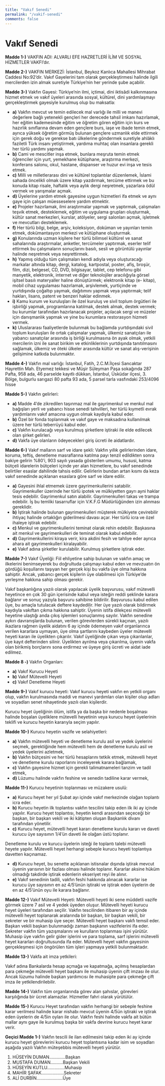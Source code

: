 ```yaml
---
title: "Vakıf Senedi"
permalink: "/vakif-senedi"
comments: false
---
```


# Vakıf Senedi

**Madde 1-)** VAKFIN ADI: ALVARLI EFE HAZRETLERİ İLİM VE SOSYAL HİZMETLER VAKFI’dır.

**Madde 2-)** VAKFIN MERKEZİ: İstanbul, Beykoz Kanlıca Mahallesi Mihrabat Caddesi No:92’dir. Vakıf Gayelerini tam olarak gerçekleştirmesi halinde ilgili mercilerden izin almak suretiyle Türkiye’nin her yerinde şube açabilir.

**Madde 3-)** Vakfın Gayesi: Türkiye’nin ilmi, içtimai, dini iktisâdi kalkınmasına hizmet etmek ve vakıf üyeleri arasında sosyal, kültürel, dini yardımlaşmayı gerçekleştirmek gayesiyle kurulmuş olup bu maksatla:

- **a)** Vakfın mevcut ve temin edilecek mal varlığı ile milli ve manevi değerlere bağlı yetenekli gençleri her derecede tahsil imkanı hazırlamak, her eğitim kademesinde eğitim ve öğretim gören eğitim için kurs ve hazırlık sınıflarına devam eden gençlere burs, iaşe ve ibade temin etmek, ayrıca yüksek öğretim görmüş bulunan gençlere uzmanlık elde ettirmek için gerek doğu ve gerekse batı ülkelerine göndermek suretiyle ahlâklı faziletli Türk insanı yetiştirmek, yardıma muhtaç olan insanlara gerekli her türlü yardımı yapmak.
- **b)** Cami ve mescitler inşa etmek, bunlara meşruta temin etmek öğrenciler için yurt, yemekhane kütüphane, araştırma merkezi, konferans salonu, okul, hastane, dispanser ve huzur evi inşa ve tesis etmek.
- **c)** Milli ve milletlerarası dini ve kültürel toplantılar düzenlemek, İslami sahada öncelikli olmak üzere kitap yazdırmak, tercüme ettirmek ve bu konuda kitap risale, haftalık veya aylık dergi neşretmek, yazarlara ödül vermek ve yarışmalar açmak.
- **d)** Üyelerine yardım etmek gayesine uygun hizmetleri ifa etmek ve aynı gaye için çalışan müesseselere yardım etmektir.
- **e)** Projeler hazırlamak, ilmi araştırmalar yapmak ve yaptırmak, çalışmaları teşvik etmek, desteklemek, eğitim ve uygulama grupları oluşturmak, kültür sanat merkezleri, kurslar, atölyeler, sergi salonları açmak, işletmek ve mevcutları desteklemek.
- **f)** Her türlü bilgi, belge, arşiv, koleksiyon, doküman ve yayınları temin etmek, dokümantasyon merkezi ve kütüphane oluşturmak.
- **g)** Konularında uzman kişilere her türlü bilimsel kültürel ve sanat sahalarında araştırmalar, anketler, tercümeler yaptırmak, eserler telif ettirmek bu çalışmaların sonuçlarını basılı, sesli ve görüntülü yayınlar halinde neşretmek veya neşrettirmek.
- **h)** Yapmış olduğu tüm çalışmaları kendi adıyla veya oluşturacağı markalar altında kitap, dergi, katalog, kartpostal, poster, afiş, broşür, film, dizi, belgesel, CD, DVD, bilgisayar, tablet, cep telefonu gibi manyetik, elektronik, internet ve diğer teknolojiler aracılığıyla görsel işitsel basılı materyaller haline dönüştürmek; elektronik kitap (e- kitap), mobil cihaz uygulaması hazırlamak, arşivlemek, yurtiçinde ve yurtdışında çoğaltıp yaymak, dağıtımını yapmak veya yaptırmak; telif hakları, lisans, patent ve benzeri haklar edinmek.
- **i)** Kamu kurum ve kuruluşları ile özel kuruluş ve sivil toplum örgütleri ile işbirliği yapmak, programlarına katılmak, destek almak, destek vermek; bu kurumlar tarafından hazırlanacak projeler, açılacak sergi ve müzeler için danışmanlık yapmak ve yine bu kurumlara restorasyon hizmeti vermek.
- **k)** Uluslararası faaliyetlerde bulunmak bu bağlamda yurtdışındaki sivil toplum kuruluşları ile ortak çalışmalar yapmak, ülkemiz sanatçıları ile yabancı sanatçılar arasında iş birliği kurulmasına ön ayak olmak, yetkili mercilerin izni ile sanat birikim ve etkinliklerinin yurtdışında tanıtılmasını sağlamak, ülkemiz ve öteki ülkeler arasında kültür ve sanat alış-verişinin gelişimine katkıda bulunmaktır.

**Madde 4-)** Vakfın mal varlığı: İstanbul, Fatih, 2.C.M.İlçesi Sancaktar Hayrettin Mah. Etyemez tekkesi ve Müşir Süleyman Paşa sokağında 287 Pafta, 958 ada, 46 parselde kayıtlı dükkan, İstanbul, Üsküdar ilçesi, 3. Bölge, bulgurlu sarıgazi 80 pafta 93 ada, 5 parsel tarla vasfındaki 253/4096 hisse

**Madde 5-)** Vakfın gelirleri:

- **a)** Madde 4’de zikredilen taşınmaz mal ile gayrimenkul ve menkul mal bağışları yerli ve yabancı hisse senedi tahvilleri, her türlü kıymetli evrak yardımlarını vakıf amacına uygun olmak kaydıyla kabul eder.
- **b)** Özel bir fonda toplanmak ve vakıf gaye ve maksadına kullanılmak üzere her türlü teberrüyü kabul eder.
- **c)** Vakfın kurulacağı veya kurulmuş şirketlere iştiraki ile elde edilecek olan şirket gelirleri.
- **d)** Vakfa üye olanların ödeyecekleri giriş ücreti ile aidatlardır.

**Madde 6-)** Vakıf malların sarf ve idare şekli: Vakfın yıllık gelirlerinden idare, koruma, teftiş, denetleme masraflarına katılma payı tenzil edildikten sonra bakiye gelirin %80’i, 903 sayılı yasada gösterilen umumu, hususi, katma bütçeli idarelerin bütçeleri içinde yer alan hizmetlere, bu vakıf senedinde belirtiler esaslar dahilinde tahsis edilir. Gelirlerin bundan artan kısmı da keza vakıf senedinde açıklanan esaslara göre sarf ve idare edilir.

- **a)** Gayesini ihlal etmemek üzere gayrimenkullerini satabilir. Gayrimenkuller üzerinde her türlü ipotek ve mülkiyetten gayrı ayni haklar tesis edebilir. Gayrimenkul satın alabilir. Gayrimenkulleri takas ve trampa edebilir. İş bu temliki tasarruflar için V.K.F.G Müdürlüğünden izin alınması gereklidir.
- **b)** İştirak halinde bulunan gayrimenkulleri müşterek mülkiyete çevirebilir ihtiyaç halinde ortaklığın giderilmesi davası açar. Her türlü icra ve özel ihaleye iştirak edebilir.
- **c)** Menkul ve gayrimenkullerini teminat olarak rehin edebilir. Başkasına ait menkul ve gayrimenkulleri de teminat olarak kabul edebilir.
- **d)** Gayrimenkullerini kiraya verir, kira akdini fesih ve tahliye eder ayrıca ahara ait gayrimenkulleri kiralayabilir.
- **e)** Vakıf adına şirketler kurulabilir. Kurulmuş şirketlere iştirak eder.

**Madde 7-)** Vakıf Üyeliği: Fiil ehliyetine sahip bulunan ve vakfın amaç ve ilkelerini benimseyerek bu doğrultuda çalışmayı kabul eden ve mevzuatın ön gördüğü koşullarını taşıyan her gerçek kişi bu vakfa üye olma hakkına sahiptir. Ancak, yabancı gerçek kişilerin üye olabilmesi için Türkiye’de yerleşme hakkına sahip olması gerekir.

Vakıf başkanlığına yazılı olarak yapılacak üyelik başvurusu, vakıf mütevelli heyetince en çok 30 gün içerisinde kabul veya isteğin reddi şeklinde karara bağlanır ve sonuç yazıyla başvuru sahibine bildirilir. Başvurusu kabul edilen üye, bu amaçla tutulacak deftere kaydedilir. Her üye yazılı olarak bildirmek kaydıyla vakıftan çıkma hakkına sahiptir. Üyenin istifa dilekçesi mütevelli heyetine ulaştığı anda çıkış işlemleri sonuçlanmış sayılır. Vakfın senedine aykırı davranışlarda bulunan, verilen görevlerden sürekli kaçınan, yazılı ikazlara rağmen üyelik aidatını 6 ay içinde ödemeyen vakıf organlarınca verilen kararlara uymayan, üye olma şartlarını kaybeden üyeler mütevelli heyeti kararı ile üyelikten çıkarılır. Vakıf üyeliğinde çıkan veya çıkarılanlar, üye kayıt defterinden silinir. Üyelikten ayrılma veya çıkarılma, üyenin vakfa olan birikmiş borçlarını sona erdirmez ve üyeye giriş ücreti ve aidat iade edilmez.

**Madde 8 -)** Vakfın Organları:

- **a)** Vakıf Kurucu Heyeti
- **b)** Vakıf Mütevelli Heyeti
- **c)** Vakıf Denetleme Heyeti

**Madde 9-)** Vakıf kurucu heyeti: Vakıf kurucu heyeti vakfın en yetkili organı olup, vakfın kurulmasında maddi ve manevi yardımları olan kişiler olup adları ve soyadları senet nihayetinde yazılı olan kişilerdir.

Kurucu heyet üyeliğinin ölüm, istifa ya da başka bir nedenle boşalması halinde boşalan üyeliklere mütevelli heyetinin veya kurucu heyet üyelerinin teklifi ve kurucu heyetin kararıyla seçim yapılır.

**Madde 10-)** Kurucu heyetin vazife ve selahiyetleri:

- **a)** Vakfın mütevelli heyeti ve denetleme kurulu asil ve yedek üyelerini seçmek, gerektiğinde hem mütevelli hem de denetleme kurulu asil ve yedek üyelerini azletmek,
- **b)** Vakfın bütçesini ve her türlü hesaplarını tetkik etmek, mütevelli heyet ve denetleme kurulu raporlarını inceleyerek karara bağlamak,
- **c)** Vakfın gayesine hizmet için gerekli talimatnameleri tanzim ve tadil etmek,
- **d)** Lüzumu halinde vakfın feshine ve senedin tadiline karar vermek,

**Madde 11-)** Kurucu heyetinin toplanması ve müzakere usulü:

- **a)** Kurucu heyet her yıl Şubat ayı içinde vakıf merkezinde olağan toplantı icra eder.
- **b)** Kurucu heyetin ilk toplantısı vakfın tescilini takip eden ilk iki ay içinde yapılır. Kurucu heyet toplantısı, heyetin kendi arasından seçeceği bir başkan, bir başkan vekili ve iki kâtipten oluşan Başkanlık divanı tarafından yönetilir.
- **c)** Kurucu heyet, mütevelli heyet kararı denetleme kurulu kararı ve daveti kurucu üye sayısının 1/4’ün daveti ile olağan üstü toplanır.

Denetleme kurulu ve kurucu üyelerin isteği ile toplantı talebi mütevelli heyete yapılır. Mütevelli heyet herhangi sebeple kurucu heyeti toplantıya davetten kaçınamaz.

- **d)** Kurucu heyet, bu senette açıklanan istisnalar dışında iştirak mevcut üyenin yarısının bir fazlası olması halinde toplanır. Kararlar aksine hüküm olmadığı takdirde iştirak edenlerin ekseriyet reyi ile alınır.
- **e)** Vakıf senedinin tadili, vakfın feshi hakkında alınacak kararlar ise kurucu üye sayısının en az 4/5’ünün iştiraki ve iştirak eden üyelerin de en az 4/5’ünün oyu ile karara bağlanır.

**Madde 12-)** Vakıf Mütevelli Heyeti: Mütevelli heyeti iki sene müddetli vazife görmek üzere 7 asil ve 4 yedek üyeden oluşur. Mütevelli heyeti kurucu heyet üyeleri tarafından seçilir. Vakfın tescilinden itibaren bir ay içinde mütevelli heyet toplanarak aralarında bir başkan, bir başkan vekili, bir sekreter ve bir muhasip üye seçer. Mütevelli heyet başkanı vakfı temsil eder. Başkan vekili başkan bulunmadığı zaman başkanın vazifelerini ifa eder. Sekreter vakfın tüm yazışmalarını ve kurulların toplanması işini yürütür. Muhasip üye vakfın gelir gider işlerini ve para toplama, sarf işlerini mütevelli heyet kararları doğrultusunda ifa eder. Mütevelli heyet vakfın gayesinin gerçekleşmesi için öngörülen tüm işleri yapmaya yetkili bulunmaktadır.

**Madde 13-)** Vakfa ait imza yetkileri:

Vakıf adına Bankalarda hesap açmağa ve kapatmağa, açılmış hesaplardan para çekmeğe mütevelli heyet başkanı ile muhasip üyenin çift imzası ile olur. Ancak lüzumu halinde başkan yardımcısı ile muhasipte para çekmeğe çift imza ile yetkilendirilebilir.

**Madde 14-)** Vakfın tüm organlarında görev alan şahıslar, görevleri karşılığında bir ücret alamazlar. Hizmetler fahri olarak yürütülür.

**Madde 15-)** Kurucu Heyet tarafından vakfın herhangi bir sebeple feshine karar verilmesi halinde karar nishabı mevcut üyenin 4/5ün iştiraki ve iştirak eden üyelerin de 4/5in oyları ile olur. Vakfın feshi halinde vakfa ait bütün mallar aynı gaye ile kurulmuş başka bir vakfa devrine kurucu heyet karar verir.

**Geçici Madde 1-)** Vakfın tescili ile ilan edilmesini takip eden iki ay içinde kurucu heyet görevlerini kurucu heyet toplantısına kadar isim ve soyadları aşağıda yazılı Vakfın müteşebbis mütevelli heyeti yürütür.

1. HÜSEYİN DUMAN………….Başkan
2. MUSTAFA DUMAN……….Başkan Vekili
3. HÜSEYİN KUTLU…………..Muhasip
4. MAHİR ŞAFAK………………Sekreter
5. ALİ DURBİN…………………Üye
